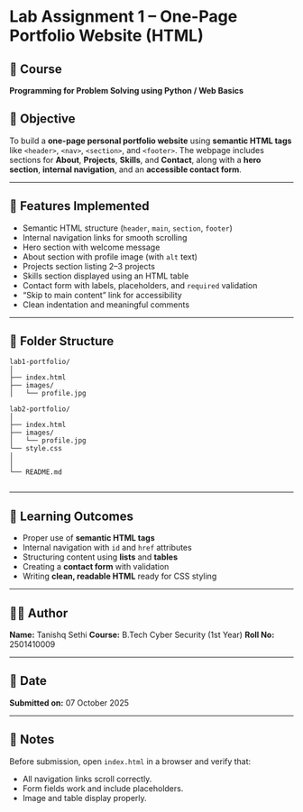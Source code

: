 # Lab Assignment 1 – One-Page Portfolio Website (HTML)

## 📘 Course

**Programming for Problem Solving using Python / Web Basics**

## 🎯 Objective

To build a **one-page personal portfolio website** using **semantic HTML tags** like `<header>`, `<nav>`, `<section>`, and `<footer>`.
The webpage includes sections for **About**, **Projects**, **Skills**, and **Contact**, along with a **hero section**, **internal navigation**, and an **accessible contact form**.

---

## 🧩 Features Implemented

* Semantic HTML structure (`header`, `main`, `section`, `footer`)
* Internal navigation links for smooth scrolling
* Hero section with welcome message
* About section with profile image (with `alt` text)
* Projects section listing 2–3 projects
* Skills section displayed using an HTML table
* Contact form with labels, placeholders, and `required` validation
* “Skip to main content” link for accessibility
* Clean indentation and meaningful comments

---

## 📁 Folder Structure

```
lab1-portfolio/
│
├── index.html
├── images/
│   └── profile.jpg

lab2-portfolio/
│
├── index.html
├── images/
│   └── profile.jpg
└── style.css
│
│
└── README.md


```

---

## 🧠 Learning Outcomes

* Proper use of **semantic HTML tags**
* Internal navigation with `id` and `href` attributes
* Structuring content using **lists** and **tables**
* Creating a **contact form** with validation
* Writing **clean, readable HTML** ready for CSS styling

---

## 🧑‍💻 Author

**Name:** Tanishq Sethi
**Course:** B.Tech Cyber Security (1st Year)
**Roll No:** 2501410009

---

## 📅 Date

**Submitted on:** 07 October 2025

---

## 🧾 Notes

Before submission, open `index.html` in a browser and verify that:

* All navigation links scroll correctly.
* Form fields work and include placeholders.
* Image and table display properly.
